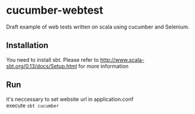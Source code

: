 # cucumber-webtest
Draft example of web tests written on scala using cucumber and Selenium.

## Installation
You need to install sbt. Please refer to http://www.scala-sbt.org/0.13/docs/Setup.html for more information

## Run
it's neccessary to set website url in application.conf
<br>execute `sbt cucumber`
